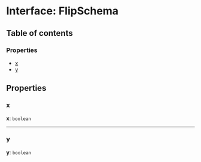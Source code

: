 # Interface: FlipSchema

## Table of contents

### Properties

* [x](/en/auto-docs/utils/interfaces/FlipSchema.md#x)
* [y](/en/auto-docs/utils/interfaces/FlipSchema.md#y)

## Properties

### x

**x**: `boolean`

***

### y

**y**: `boolean`
